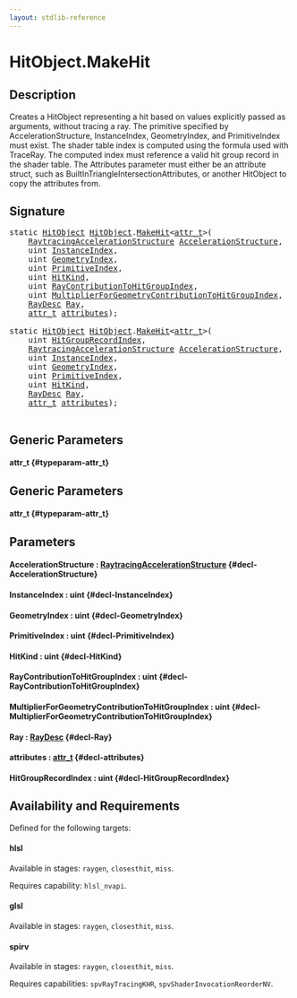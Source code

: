 ```yaml
---
layout: stdlib-reference
---
```


# HitObject\.MakeHit

## Description

Creates a HitObject representing a hit based on values explicitly passed as arguments, without
tracing a ray. The primitive specified by AccelerationStructure, InstanceIndex, GeometryIndex,
and PrimitiveIndex must exist. The shader table index is computed using the formula used with
TraceRay. The computed index must reference a valid hit group record in the shader table. The
Attributes parameter must either be an attribute struct, such as
BuiltInTriangleIntersectionAttributes, or another HitObject to copy the attributes from.




## Signature 

<pre>
<span class='code_keyword'>static</span> <a href="/stdlib-reference/types/HitObject/index" class="code_type">HitObject</a> <a href="/stdlib-reference/types/HitObject/index" class="code_type">HitObject</a>.<a href="/stdlib-reference/types/HitObject/MakeHit">MakeHit</a>&lt;<a href="/stdlib-reference/types/HitObject/MakeHit#typeparam-attr_t" class="code_type">attr_t</a>&gt;(
    <a href="/stdlib-reference/types/RaytracingAccelerationStructure/index" class="code_type">RaytracingAccelerationStructure</a> <a href="/stdlib-reference/types/HitObject/MakeHit#decl-AccelerationStructure" class="code_param">AccelerationStructure</a>,
    <span class="code_keyword">uint</span> <a href="/stdlib-reference/types/HitObject/MakeHit#decl-InstanceIndex" class="code_param">InstanceIndex</a>,
    <span class="code_keyword">uint</span> <a href="/stdlib-reference/types/HitObject/MakeHit#decl-GeometryIndex" class="code_param">GeometryIndex</a>,
    <span class="code_keyword">uint</span> <a href="/stdlib-reference/types/HitObject/MakeHit#decl-PrimitiveIndex" class="code_param">PrimitiveIndex</a>,
    <span class="code_keyword">uint</span> <a href="/stdlib-reference/types/HitObject/MakeHit#decl-HitKind" class="code_param">HitKind</a>,
    <span class="code_keyword">uint</span> <a href="/stdlib-reference/types/HitObject/MakeHit#decl-RayContributionToHitGroupIndex" class="code_param">RayContributionToHitGroupIndex</a>,
    <span class="code_keyword">uint</span> <a href="/stdlib-reference/types/HitObject/MakeHit#decl-MultiplierForGeometryContributionToHitGroupIndex" class="code_param">MultiplierForGeometryContributionToHitGroupIndex</a>,
    <a href="/stdlib-reference/types/RayDesc/index" class="code_type">RayDesc</a> <a href="/stdlib-reference/types/HitObject/MakeHit#decl-Ray" class="code_param">Ray</a>,
    <a href="/stdlib-reference/types/HitObject/MakeHit#typeparam-attr_t" class="code_type">attr_t</a> <a href="/stdlib-reference/types/HitObject/MakeHit#decl-attributes" class="code_param">attributes</a>);

<span class='code_keyword'>static</span> <a href="/stdlib-reference/types/HitObject/index" class="code_type">HitObject</a> <a href="/stdlib-reference/types/HitObject/index" class="code_type">HitObject</a>.<a href="/stdlib-reference/types/HitObject/MakeHit">MakeHit</a>&lt;<a href="/stdlib-reference/types/HitObject/MakeHit#typeparam-attr_t" class="code_type">attr_t</a>&gt;(
    <span class="code_keyword">uint</span> <a href="/stdlib-reference/types/HitObject/MakeHit#decl-HitGroupRecordIndex" class="code_param">HitGroupRecordIndex</a>,
    <a href="/stdlib-reference/types/RaytracingAccelerationStructure/index" class="code_type">RaytracingAccelerationStructure</a> <a href="/stdlib-reference/types/HitObject/MakeHit#decl-AccelerationStructure" class="code_param">AccelerationStructure</a>,
    <span class="code_keyword">uint</span> <a href="/stdlib-reference/types/HitObject/MakeHit#decl-InstanceIndex" class="code_param">InstanceIndex</a>,
    <span class="code_keyword">uint</span> <a href="/stdlib-reference/types/HitObject/MakeHit#decl-GeometryIndex" class="code_param">GeometryIndex</a>,
    <span class="code_keyword">uint</span> <a href="/stdlib-reference/types/HitObject/MakeHit#decl-PrimitiveIndex" class="code_param">PrimitiveIndex</a>,
    <span class="code_keyword">uint</span> <a href="/stdlib-reference/types/HitObject/MakeHit#decl-HitKind" class="code_param">HitKind</a>,
    <a href="/stdlib-reference/types/RayDesc/index" class="code_type">RayDesc</a> <a href="/stdlib-reference/types/HitObject/MakeHit#decl-Ray" class="code_param">Ray</a>,
    <a href="/stdlib-reference/types/HitObject/MakeHit#typeparam-attr_t" class="code_type">attr_t</a> <a href="/stdlib-reference/types/HitObject/MakeHit#decl-attributes" class="code_param">attributes</a>);

</pre>

## Generic Parameters

#### attr\_t {#typeparam-attr_t}

## Generic Parameters

#### attr\_t {#typeparam-attr_t}

## Parameters

#### AccelerationStructure  : [RaytracingAccelerationStructure](/stdlib-reference/types/RaytracingAccelerationStructure/index) {#decl-AccelerationStructure}
#### InstanceIndex  : uint {#decl-InstanceIndex}
#### GeometryIndex  : uint {#decl-GeometryIndex}
#### PrimitiveIndex  : uint {#decl-PrimitiveIndex}
#### HitKind  : uint {#decl-HitKind}
#### RayContributionToHitGroupIndex  : uint {#decl-RayContributionToHitGroupIndex}
#### MultiplierForGeometryContributionToHitGroupIndex  : uint {#decl-MultiplierForGeometryContributionToHitGroupIndex}
#### Ray  : [RayDesc](/stdlib-reference/types/RayDesc/index) {#decl-Ray}
#### attributes  : [attr\_t](/stdlib-reference/types/HitObject/MakeHit#typeparam-attr_t) {#decl-attributes}
#### HitGroupRecordIndex  : uint {#decl-HitGroupRecordIndex}

## Availability and Requirements

Defined for the following targets:

#### hlsl
Available in stages: `raygen`, `closesthit`, `miss`.

Requires capability: `hlsl_nvapi`.
#### glsl
Available in stages: `raygen`, `closesthit`, `miss`.

#### spirv
Available in stages: `raygen`, `closesthit`, `miss`.

Requires capabilities: `spvRayTracingKHR`, `spvShaderInvocationReorderNV`.


